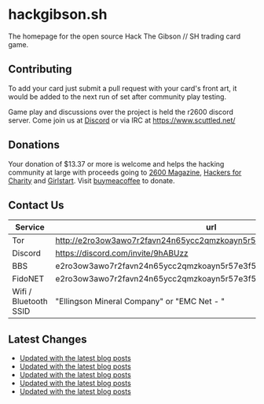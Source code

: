 # hackgibson.sh
The homepage for the open source Hack The Gibson // SH trading card game.


## Contributing

To add your card just submit a pull request with your card's front art, it would be added to the next run of set after community play testing.

Game play and discussions over the project is held the r2600 discord server. Come join us at [Discord](https://discord.com/invite/9hABUzz) or via IRC at https://www.scuttled.net/


## Donations

Your donation of $13.37 or more is welcome and helps the hacking community at large with proceeds going to [2600 Magazine](https://2600.com/), [Hackers for Charity](https://hackersforcharity.org) and [Girlstart](https://girlstart.org).  Visit [buymeacoffee](https://www.buymeacoffee.com/hackgibson.sh) to donate.


## Contact Us

Service | url
-|-
Tor | http://e2ro3ow3awo7r2favn24n65ycc2qmzkoayn5r57e3f56nvjwdcgg32ad.onion
Discord | https://discord.com/invite/9hABUzz
BBS | e2ro3ow3awo7r2favn24n65ycc2qmzkoayn5r57e3f56nvjwdcgg32ad.onion:23
FidoNET | e2ro3ow3awo7r2favn24n65ycc2qmzkoayn5r57e3f56nvjwdcgg32ad.onion:24554
Wifi / Bluetooth SSID | "Ellingson Mineral Company" or "EMC Net - <fidonet address>"

## Latest Changes
<!-- BLOG-POST-LIST:START -->
- [Updated with the latest blog posts](https://github.com/DFW2600/hackgibson.sh/commit/bbfffa6aa71386649cc825a0dd933046d802d199)
- [Updated with the latest blog posts](https://github.com/DFW2600/hackgibson.sh/commit/00472c863dac29c1b683e5c50be34ea1e6a14792)
- [Updated with the latest blog posts](https://github.com/DFW2600/hackgibson.sh/commit/9593be08b77ce28f4d0ae91fe15452a9cd8d5d06)
- [Updated with the latest blog posts](https://github.com/DFW2600/hackgibson.sh/commit/00bb1013c9dc149b5f5a3898b5f1ae01c1076396)
- [Updated with the latest blog posts](https://github.com/DFW2600/hackgibson.sh/commit/17a7f53a7428138e2d860a5b6260f4f9075f4e59)
<!-- BLOG-POST-LIST:END -->
